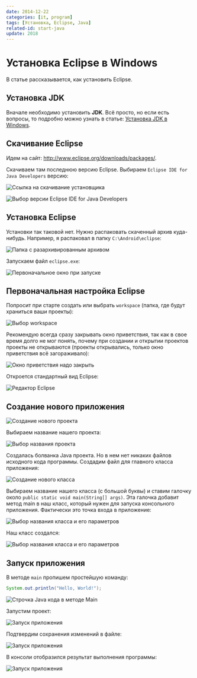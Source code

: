 ```yaml
---
date: 2014-12-22
categories: [it, program]
tags: [Установка, Eclipse, Java]
related-id: start-java
update: 2018
---
```


# Установка Eclipse в Windows

В статье рассказывается, как установить Eclipse.

## Установка JDK

Вначале необходимо установить **JDK**. Всё просто, но если есть вопросы, то подробно можно узнать в статье: [Установка JDK в Windows](https://github.com/Harrix/harrix.dev-blog-2019/blob/main/install-jdk-on-windows/install-jdk-on-windows.md).

## Скачивание Eclipse

Идем на сайт: <http://www.eclipse.org/downloads/packages/>.

Скачиваем там последнюю версию Eclipse. Выбираем `Eclipse IDE for Java Developers` версию:

![Ссылка на скачивание установщика](img/download_01.png)

![Выбор версии Eclipse IDE for Java Developers](img/download_02.png)

## Установка Eclipse

Установки так таковой нет. Нужно распаковать скаченный архив куда-нибудь. Например, я распаковал в папку `C:\Android\eclipse`:

![Папка с разархивированным архивом ](img/install.png)

Запускаем файл `eclipse.exe`:

![Первоначальное окно при запуске](img/start-program.png)

## Первоначальная настройка Eclipse

Попросит при старте создать или выбрать `workspace` (папка, где будут храниться ваши проекты):

![Выбор workspace](img/config_01.png)

Рекомендую всегда сразу закрывать окно приветствия, так как в свое время долго не мог понять, почему при создании и открытии проектов проекты не открываются (проекты открывались, только окно приветствия всё загораживало):

![Окно приветствия надо закрыть](img/config_02.png)

Откроется стандартный вид Eclipse:

![Редактор Eclipse](img/eclipse.png)

## Создание нового приложения

![Создание нового проекта](img/new-project_01.png)

Выбираем название нашего проекта:

![Выбор названия проекта](img/new-project_02.png)

Создалась болванка Java проекта. Но в нем нет никаких файлов исходного кода программы. Создадим файл для главного класса приложения:

![Создание нового класса](img/new-project_03.png)

Выбираем название нашего класса (с большой буквы) и ставим галочку около `public static void main(String[] args)`. Эта галочка добавит метод main в наш класс, который нужен для запуска консольного приложения. Фактически это точка входа в приложение:

![Выбор названия класса и его параметров](img/new-project_04.png)

Наш класс создался:

![Выбор названия класса и его параметров](img/new-project_05.png)

## Запуск приложения

В методе `main` пропишем простейшую команду:

```java
System.out.println("Hello, World!");
```

![Строчка Java кода в методе Main](img/java.png)

Запустим проект:

![Запуск приложения](img/run_01.png)

Подтвердим сохранения изменений в файле:

![Запуск приложения](img/run_02.png)

В консоли отобразился результат выполнения программы:

![Запуск приложения](img/run_03.png)
